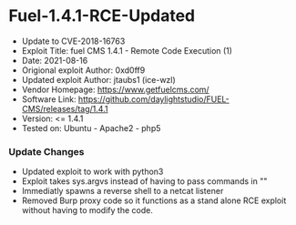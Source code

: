 # Fuel-1.4.1-RCE-Updated
- Update to CVE-2018-16763
- Exploit Title: fuel CMS 1.4.1 - Remote Code Execution (1)
- Date: 2021-08-16
- Origional exploit Author: 0xd0ff9
- Updated exploit Author: jtaubs1 (ice-wzl)
- Vendor Homepage: https://www.getfuelcms.com/
- Software Link: https://github.com/daylightstudio/FUEL-CMS/releases/tag/1.4.1
- Version: <= 1.4.1
- Tested on: Ubuntu - Apache2 - php5

### Update Changes
- Updated exploit to work with python3
- Exploit takes sys.argvs instead of having to pass commands in ""
- Immediatly spawns a reverse shell to a netcat listener
- Removed Burp proxy code so it functions as a stand alone RCE exploit without having to modify the code.
